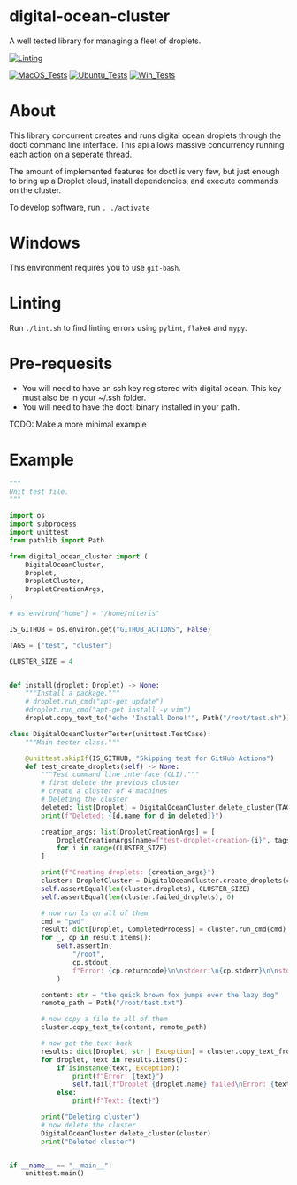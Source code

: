 # digital-ocean-cluster

A well tested library for managing a fleet of droplets.

[![Linting](../../actions/workflows/lint.yml/badge.svg)](../../actions/workflows/lint.yml)

[![MacOS_Tests](../../actions/workflows/push_macos.yml/badge.svg)](../../actions/workflows/push_macos.yml)
[![Ubuntu_Tests](../../actions/workflows/push_ubuntu.yml/badge.svg)](../../actions/workflows/push_ubuntu.yml)
[![Win_Tests](../../actions/workflows/push_win.yml/badge.svg)](../../actions/workflows/push_win.yml)


# About

This library concurrent creates and runs digital ocean droplets through the doctl command line interface. This api allows massive concurrency running each action on a seperate thread.

The amount of implemented features for doctl is very few, but just enough to bring up a Droplet cloud, install dependencies, and execute commands on the cluster.

To develop software, run `. ./activate`

# Windows

This environment requires you to use `git-bash`.

# Linting

Run `./lint.sh` to find linting errors using `pylint`, `flake8` and `mypy`.

# Pre-requesits

  * You will need to have an ssh key registered with digital ocean. This key must also be in your ~/.ssh folder.
  * You will need to have the doctl binary installed in your path.

TODO: Make a more minimal example

# Example

```python
"""
Unit test file.
"""

import os
import subprocess
import unittest
from pathlib import Path

from digital_ocean_cluster import (
    DigitalOceanCluster,
    Droplet,
    DropletCluster,
    DropletCreationArgs,
)

# os.environ["home"] = "/home/niteris"

IS_GITHUB = os.environ.get("GITHUB_ACTIONS", False)

TAGS = ["test", "cluster"]

CLUSTER_SIZE = 4


def install(droplet: Droplet) -> None:
    """Install a package."""
    # droplet.run_cmd("apt-get update")
    #droplet.run_cmd("apt-get install -y vim")
    droplet.copy_text_to("echo 'Install Done!'", Path("/root/test.sh"))

class DigitalOceanClusterTester(unittest.TestCase):
    """Main tester class."""

    @unittest.skipIf(IS_GITHUB, "Skipping test for GitHub Actions")
    def test_create_droplets(self) -> None:
        """Test command line interface (CLI)."""
        # first delete the previous cluster
        # create a cluster of 4 machines
        # Deleting the cluster
        deleted: list[Droplet] = DigitalOceanCluster.delete_cluster(TAGS)
        print(f"Deleted: {[d.name for d in deleted]}")

        creation_args: list[DropletCreationArgs] = [
            DropletCreationArgs(name=f"test-droplet-creation-{i}", tags=TAGS, install=install)
            for i in range(CLUSTER_SIZE)
        ]

        print(f"Creating droplets: {creation_args}")
        cluster: DropletCluster = DigitalOceanCluster.create_droplets(creation_args)
        self.assertEqual(len(cluster.droplets), CLUSTER_SIZE)
        self.assertEqual(len(cluster.failed_droplets), 0)

        # now run ls on all of them
        cmd = "pwd"
        result: dict[Droplet, CompletedProcess] = cluster.run_cmd(cmd)
        for _, cp in result.items():
            self.assertIn(
                "/root",
                cp.stdout,
                f"Error: {cp.returncode}\n\nstderr:\n{cp.stderr}\n\nstdout:\n{cp.stdout}",
            )

        content: str = "the quick brown fox jumps over the lazy dog"
        remote_path = Path("/root/test.txt")

        # now copy a file to all of them
        cluster.copy_text_to(content, remote_path)

        # now get the text back
        results: dict[Droplet, str | Exception] = cluster.copy_text_from(remote_path)
        for droplet, text in results.items():
            if isinstance(text, Exception):
                print(f"Error: {text}")
                self.fail(f"Droplet {droplet.name} failed\nError: {text}")
            else:
                print(f"Text: {text}")

        print("Deleting cluster")
        # now delete the cluster
        DigitalOceanCluster.delete_cluster(cluster)
        print("Deleted cluster")


if __name__ == "__main__":
    unittest.main()

```
